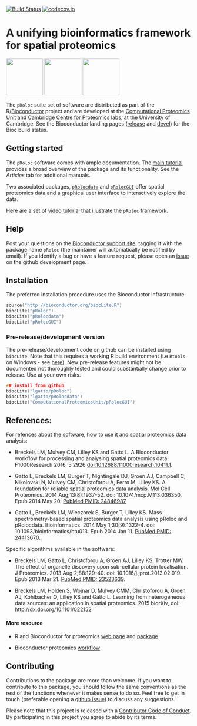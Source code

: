 [![Build Status](https://travis-ci.org/lgatto/pRoloc.svg?branch=master)](https://travis-ci.org/lgatto/pRoloc) [![codecov.io](https://codecov.io/github/lgatto/pRoloc/coverage.svg?branch=master)](https://codecov.io/github/lgatto/pRoloc?branch=master)

# A unifying bioinformatics framework for spatial proteomics

<img src="https://raw.githubusercontent.com/Bioconductor/BiocStickers/master/pRoloc/pRoloc.png" height="100">
<img src="https://raw.githubusercontent.com/Bioconductor/BiocStickers/master/pRoloc/pRolocdata.png" height="100">
<img src="https://raw.githubusercontent.com/Bioconductor/BiocStickers/master/pRoloc/pRolocGUI.png" height="100">

The `pRoloc` suite set of software are distributed as part of the
R/[Bioconductor](http://bioconductor.org/) project and are developed
at the [Computational Proteomics Unit](http://cpu.sysbiol.cam.ac.uk/)
and
[Cambridge Centre for Proteomics](http://proteomics.bio.cam.ac.uk/)
labs, at the University of Cambridge. See the Bioconductor landing
pages
([release](http://www.bioconductor.org/packages/release/bioc/html/pRoloc.html) and
[devel](http://www.bioconductor.org/packages/devel/bioc/html/pRoloc.html))
for the Bioc build status.



## Getting started

The `pRoloc` software comes with ample
documentation. The
[main tutorial](https://lgatto.github.io/pRoloc/articles/pRoloc-tutorial.html) provides
a broad overview of the package and its functionality.  See the
*Articles* tab for additional manuals.

Two associated
packages,
[`pRolocdata`](http://www.bioconductor.org/packages/devel/data/experiment/html/pRolocdata.html) and
[`pRolocGUI`](http://www.bioconductor.org/packages/release/bioc/html/pRolocGUI.html) offer
spatial proteomics data and a graphical user interface to
interactively explore the data.

Here are a set of
[video tutorial](https://www.youtube.com/playlist?list=PLvIXxpatSLA2loV5Srs2VBpJIYUlVJ4ow)
that illustrate the `pRoloc` framework.

## Help

Post your questions on the
[Bioconductor support site](https://support.bioconductor.org/),
tagging it with the package name `pRoloc` (the maintainer will
automatically be notified by email). If you identify a bug or have a
feature request, please open an
[issue](https://github.com/lgatto/pRoloc/issues) on the github
development page.

## Installation

The preferred installation procedure uses the Bioconductor
infrastructure:

```c
source("http://bioconductor.org/biocLite.R")
biocLite("pRoloc")
biocLite("pRolocdata")
biocLite("pRolocGUI")
```  

### Pre-release/development version

The pre-release/development code on github can be installed using
`biocLite`. Note that this requires a working R build environment (i.e
`Rtools` on Windows - see
[here](https://github.com/lgatto/teachingmaterial/wiki/R-package)). New
pre-release features might not be documented not thoroughly tested and
could substantially change prior to release. Use at your own risks.


```c
## install from github
biocLite("lgatto/pRoloc")
biocLite("lgatto/pRolocdata")
biocLite("ComputationalProteomicsUnit/pRolocGUI")
```

## References:

For refences about the software, how to use it and spatial proteomics
data analysis:

* Breckels LM, Mulvey CM, Lilley KS and Gatto L. A Bioconductor
  workflow for processing and analysing spatial proteomics
  data. F1000Research 2016,
  5:2926
  [doi:10.12688/f1000research.10411.1](https://f1000research.com/articles/5-2926/).

* Gatto L, Breckels LM, Burger T, Nightingale DJ, Groen AJ, Campbell
  C, Nikolovski N, Mulvey CM, Christoforou A, Ferro M, Lilley KS. A
  foundation for reliable spatial proteomics data analysis. Mol Cell
  Proteomics. 2014 Aug;13(8):1937-52. doi:
  10.1074/mcp.M113.036350. Epub 2014
  May 20. [PubMed PMID: 24846987](http://www.ncbi.nlm.nih.gov/pubmed/24846987)

* Gatto L, Breckels LM, Wieczorek S, Burger T, Lilley
  KS. Mass-spectrometry-based spatial proteomics data analysis using
  pRoloc and pRolocdata. Bioinformatics. 2014 May 1;30(9):1322-4. doi:
  10.1093/bioinformatics/btu013. Epub 2014
  Jan 11. [PubMed PMID: 24413670](http://www.ncbi.nlm.nih.gov/pubmed/24413670).

Specific algorithms available in the software:

* Breckels LM, Gatto L, Christoforou A, Groen AJ, Lilley KS, Trotter
  MW. The effect of organelle discovery upon sub-cellular protein
  localisation. J Proteomics. 2013 Aug 2;88:129-40. doi:
  10.1016/j.jprot.2013.02.019. Epub 2013
  Mar 21. [PubMed PMID: 23523639](http://www.ncbi.nlm.nih.gov/pubmed/23523639).

* Breckels LM, Holden S, Wojnar D, Mulvey CMM, Christoforou A, Groen
  AJ, Kohlbacher O, Lilley KS and Gatto L. Learning from heterogeneous
  data sources: an application in spatial proteomics. 2015 biorXiv,
  doi: http://dx.doi.org/10.1101/022152



#### More resource

* R and Bioconductor for proteomics
  [web page](http://lgatto.github.io/RforProteomics/) and
  [package](http://www.bioconductor.org/packages/release/data/experiment/html/RforProteomics.html)
  
* Bioconductor proteomics [workflow](http://bioconductor.org/help/workflows/proteomics/)

## Contributing

Contributions to the package are more than welcome. If you want to
contribute to this package, you should follow the same conventions as
the rest of the functions whenever it makes sense to do so. Feel free
to get in touch (preferable opening a
[github issue](https://github.com/lgatto/pRoloc/issues/)) to discuss
any suggestions. 

Please note that this project is released with a
[Contributor Code of Conduct](https://github.com/lgatto/pRoloc/blob/master/CONDUCT.md).
By participating in this project you agree to abide by its terms.
